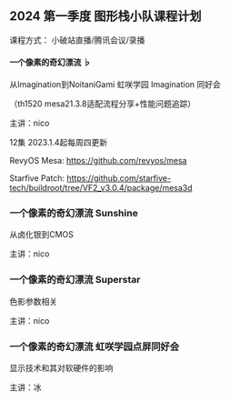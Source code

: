 ## 2024 第一季度 图形栈小队课程计划

课程方式：
小破站直播/腾讯会议/录播


#### 一个像素的奇幻漂流 ♭

从Imagination到NoitaniGami
虹咲学园 Imagination 同好会

（th1520 mesa21.3.8适配流程分享+性能问题追踪）

主讲：nico

12集 2023.1.4起每周四更新 

RevyOS Mesa: https://github.com/revyos/mesa

Starfive Patch: https://github.com/starfive-tech/buildroot/tree/VF2_v3.0.4/package/mesa3d

### 一个像素的奇幻漂流 Sunshine

从卤化银到CMOS

主讲：nico

### 一个像素的奇幻漂流 Superstar

色影参数相关

主讲：nico

### 一个像素的奇幻漂流 虹咲学园点屏同好会

显示技术和其对软硬件的影响

主讲：冰

